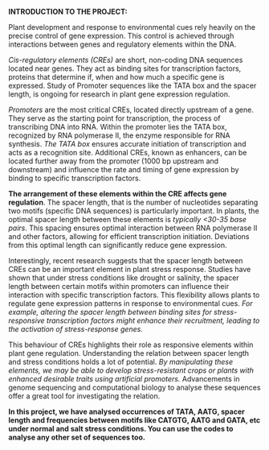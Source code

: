 **INTRODUCTION TO THE PROJECT:**

Plant development and response to environmental cues rely heavily on the precise control of gene expression. This control is achieved through interactions between genes and regulatory elements within the DNA.

_Cis-regulatory elements (CREs)_ are short, non-coding DNA sequences located near genes. They act as binding sites for transcription factors, proteins that determine if, when and how much a specific gene is expressed. Study of Promoter sequences like the TATA box and the spacer length, is ongoing for research in plant gene expression regulation.

_Promoters_ are the most critical CREs, located directly upstream of a gene. They serve as the starting point for transcription, the process of transcribing DNA into RNA. Within the promoter lies the TATA box, recognized by RNA polymerase II, the enzyme responsible for RNA synthesis. _The TATA box_ ensures accurate initiation of transcription and acts as a recognition site. Additional CREs, known as enhancers, can be located further away from the promoter (1000 bp upstream and downstream) and influence the rate and timing of gene expression by binding to specific transcription factors.

**The arrangement of these elements within the CRE affects gene regulation**. The spacer length, that is the number of nucleotides separating two motifs (specific DNA sequences) is particularly important. In plants, the optimal spacer length between these elements is _typically <30-35 base pairs_. This spacing ensures optimal interaction between RNA polymerase II and other factors, allowing for efficient transcription initiation. Deviations from this optimal length can significantly reduce gene expression.

Interestingly, recent research suggests that the spacer length between CREs can be an important element in plant stress response. Studies have shown that under stress conditions like drought or salinity, the spacer length between certain motifs within promoters can influence their interaction with specific transcription factors. This flexibility allows plants to regulate gene expression patterns in response to environmental cues. _For example, altering the spacer length between binding sites for stress-responsive transcription factors might enhance their recruitment, leading to the activation of stress-response genes._

This behaviour of CREs highlights their role as responsive elements within plant gene regulation. Understanding the relation between spacer length and stress conditions holds a lot of potential. _By manipulating these elements, we may be able to develop stress-resistant crops or plants with enhanced desirable traits using artificial promoters._ Advancements in genome sequencing and computational biology to analyse these sequences offer a great tool for investigating the relation.

**In this project, we have analysed occurrences of TATA, AATG, spacer length and frequencies between motifs like CATGTG, AATG and GATA, etc under normal and salt stress conditions.
You can use the codes to analyse any other set of sequences too.**
